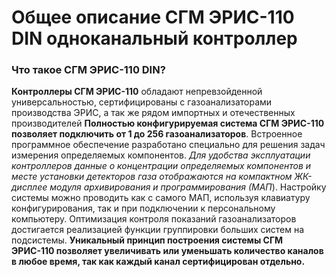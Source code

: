 # Общее описание СГМ ЭРИС-110 DIN одноканальный контроллер
### Что такое СГМ ЭРИС-110 DIN?

**Контроллеры СГМ ЭРИС-110** обладают непревзойденной универсальностью, сертифицированы с газоанализаторами производства ЭРИС, а так же рядом импортных и отечественных производителей
**Полностью конфигурируемая система СГМ ЭРИС-110 позволяет подключить от 1 до 256 газоанализаторов**. Встроенное программное обеспечение разработано специально для решения задач измерения определяемых компонентов. *Для удобства эксплуатации контроллеров данные о концентрации определяемых компонентов и месте установки детекторов газа отображаются на компактном ЖК-дисплее модуля архивирования и программирования (МАП*).
Настройку системы можно проводить как с самого МАП, используя клавиатуру конфигурирования, так и при подключении к персональному компьютеру. Оптимизация контроля показаний газоанализаторов достигается реализацией функции группировки больших систем на подсистемы.
**Уникальный принцип построения системы СГМ ЭРИС-110 позволяет увеличивать или уменьшать количество каналов в любое время, так как каждый канал сертифицирован отдельно.**